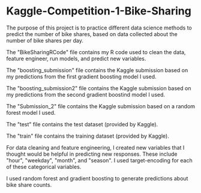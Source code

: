 # Kaggle-Competition-1-Bike-Sharing

The purpose of this project is to practice different data science methods to predict the number of bike shares, based on data collected about the number of bike shares per day. 

The "BikeSharingRCode" file contains my R code used to clean the data, feature engineer, run models, and predict new variables. 

The "boosting_submission" file contains the Kaggle submission based on my predictions from the first gradient boosting model I used.

The "boosting_submission2" file contains the Kaggle submission based on my predictions from the second gradient boostind model I used.

The "Submission_2" file contains the Kaggle submission based on a random forest model I used.

The "test" file contains the test dataset (provided by Kaggle).

The "train" file contains the training dataset (provided by Kaggle).

For data cleaning and feature engineering, I created new variables that I thought would be helpful in predicting new responses. These include "hour", "weekday", "month", and "season". I used target-encoding for each of these categorical variables.

I used random forest and gradient boosting to generate predictions about bike share counts.

